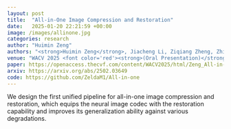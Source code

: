 ```yaml
---
layout: post
title:  "All-in-One Image Compression and Restoration"
date:   2025-01-20 22:21:59 +00:00
image: /images/allinone.jpg
categories: research
author: "Huimin Zeng"
authors: "<strong>Huimin Zeng</strong>, Jiacheng Li, Ziqiang Zheng, Zhiwei Xiong"
venue: "WACV 2025 <font color='red'><strong>(Oral Presentation)</strong></font>"
paper: https://openaccess.thecvf.com/content/WACV2025/html/Zeng_All-in-One_Image_Compression_and_Restoration_WACV_2025_paper.html
arxiv: https://arxiv.org/abs/2502.03649
code: https://github.com/ZeldaM1/All-in-one
---
```

We design the first unified pipeline for all-in-one image compression and restoration, which equips the neural image codec with the restoration capability and improves its generalization ability against various degradations. 